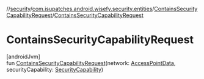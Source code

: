 //[security](../../../index.md)/[com.isupatches.android.wisefy.security.entities](../index.md)/[ContainsSecurityCapabilityRequest](index.md)/[ContainsSecurityCapabilityRequest](-contains-security-capability-request.md)

# ContainsSecurityCapabilityRequest

[androidJvm]\
fun [ContainsSecurityCapabilityRequest](-contains-security-capability-request.md)(network: [AccessPointData](../../../../accesspoints/accesspoints/com.isupatches.android.wisefy.accesspoints.entities/-access-point-data/index.md), securityCapability: [SecurityCapability](../-security-capability/index.md))
